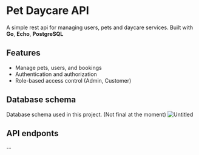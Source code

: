 # Pet Daycare API
A simple rest api for managing users, pets and daycare services. Built with **Go**, **Echo**, **PostgreSQL**

## Features
- Manage pets, users, and bookings
- Authentication and authorization
- Role-based access control (Admin, Customer)

## Database schema
Database schema used in this project. (Not final at the moment)
![Untitled](https://github.com/user-attachments/assets/ac263c23-1455-487e-987b-f33dc18491d7)

## API endponts
--
